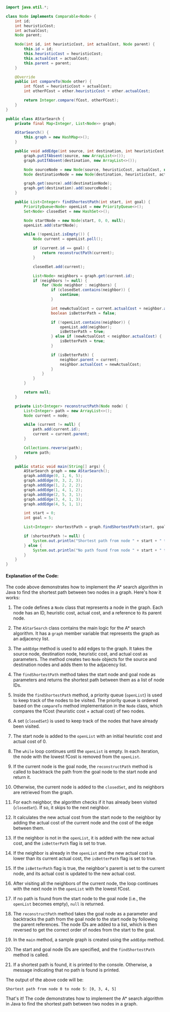 
```java
import java.util.*;

class Node implements Comparable<Node> {
    int id;
    int heuristicCost;
    int actualCost;
    Node parent;

    Node(int id, int heuristicCost, int actualCost, Node parent) {
        this.id = id;
        this.heuristicCost = heuristicCost;
        this.actualCost = actualCost;
        this.parent = parent;
    }

    @Override
    public int compareTo(Node other) {
        int fCost = heuristicCost + actualCost;
        int otherFCost = other.heuristicCost + other.actualCost;

        return Integer.compare(fCost, otherFCost);
    }
}

public class AStarSearch {
    private final Map<Integer, List<Node>> graph;

    AStarSearch() {
        this.graph = new HashMap<>();
    }

    public void addEdge(int source, int destination, int heuristicCost, int actualCost) {
        graph.putIfAbsent(source, new ArrayList<>());
        graph.putIfAbsent(destination, new ArrayList<>());

        Node sourceNode = new Node(source, heuristicCost, actualCost, null);
        Node destinationNode = new Node(destination, heuristicCost, actualCost, null);

        graph.get(source).add(destinationNode);
        graph.get(destination).add(sourceNode);
    }

    public List<Integer> findShortestPath(int start, int goal) {
        PriorityQueue<Node> openList = new PriorityQueue<>();
        Set<Node> closedSet = new HashSet<>();

        Node startNode = new Node(start, 0, 0, null);
        openList.add(startNode);

        while (!openList.isEmpty()) {
            Node current = openList.poll();

            if (current.id == goal) {
                return reconstructPath(current);
            }

            closedSet.add(current);

            List<Node> neighbors = graph.get(current.id);
            if (neighbors != null) {
                for (Node neighbor : neighbors) {
                    if (closedSet.contains(neighbor)) {
                        continue;
                    }

                    int newActualCost = current.actualCost + neighbor.actualCost;
                    boolean isBetterPath = false;

                    if (!openList.contains(neighbor)) {
                        openList.add(neighbor);
                        isBetterPath = true;
                    } else if (newActualCost < neighbor.actualCost) {
                        isBetterPath = true;
                    }

                    if (isBetterPath) {
                        neighbor.parent = current;
                        neighbor.actualCost = newActualCost;
                    }
                }
            }
        }

        return null;
    }

    private List<Integer> reconstructPath(Node node) {
        List<Integer> path = new ArrayList<>();
        Node current = node;

        while (current != null) {
            path.add(current.id);
            current = current.parent;
        }

        Collections.reverse(path);
        return path;
    }

    public static void main(String[] args) {
        AStarSearch graph = new AStarSearch();
        graph.addEdge(0, 1, 6, 5);
        graph.addEdge(0, 3, 2, 3);
        graph.addEdge(1, 2, 2, 2);
        graph.addEdge(1, 4, 1, 2);
        graph.addEdge(2, 5, 3, 1);
        graph.addEdge(3, 4, 1, 3);
        graph.addEdge(4, 5, 1, 1);

        int start = 0;
        int goal = 5;

        List<Integer> shortestPath = graph.findShortestPath(start, goal);

        if (shortestPath != null) {
            System.out.println("Shortest path from node " + start + " to node " + goal + ": " + shortestPath);
        } else {
            System.out.println("No path found from node " + start + " to node " + goal);
        }
    }
}
```

#### Explanation of the Code:

The code above demonstrates how to implement the A* search algorithm in Java to find the shortest path between two nodes in a graph. Here's how it works:

1. The code defines a `Node` class that represents a node in the graph. Each node has an ID, heuristic cost, actual cost, and a reference to its parent node.

2. The `AStarSearch` class contains the main logic for the A* search algorithm. It has a `graph` member variable that represents the graph as an adjacency list.

3. The `addEdge` method is used to add edges to the graph. It takes the source node, destination node, heuristic cost, and actual cost as parameters. The method creates two `Node` objects for the source and destination nodes and adds them to the adjacency list.

4. The `findShortestPath` method takes the start node and goal node as parameters and returns the shortest path between them as a list of node IDs.

5. Inside the `findShortestPath` method, a priority queue (`openList`) is used to keep track of the nodes to be visited. The priority queue is ordered based on the `compareTo` method implementation in the `Node` class, which compares the fCost (heuristic cost + actual cost) of two nodes.

6. A set (`closedSet`) is used to keep track of the nodes that have already been visited.

7. The start node is added to the `openList` with an initial heuristic cost and actual cost of 0.

8. The `while` loop continues until the `openList` is empty. In each iteration, the node with the lowest fCost is removed from the `openList`.

9. If the current node is the goal node, the `reconstructPath` method is called to backtrack the path from the goal node to the start node and return it.

10. Otherwise, the current node is added to the `closedSet`, and its neighbors are retrieved from the graph.

11. For each neighbor, the algorithm checks if it has already been visited (`closedSet`). If so, it skips to the next neighbor.

12. It calculates the new actual cost from the start node to the neighbor by adding the actual cost of the current node and the cost of the edge between them.

13. If the neighbor is not in the `openList`, it is added with the new actual cost, and the `isBetterPath` flag is set to true.

14. If the neighbor is already in the `openList` and the new actual cost is lower than its current actual cost, the `isBetterPath` flag is set to true.

15. If the `isBetterPath` flag is true, the neighbor's parent is set to the current node, and its actual cost is updated to the new actual cost.

16. After visiting all the neighbors of the current node, the loop continues with the next node in the `openList` with the lowest fCost.

17. If no path is found from the start node to the goal node (i.e., the `openList` becomes empty), `null` is returned.

18. The `reconstructPath` method takes the goal node as a parameter and backtracks the path from the goal node to the start node by following the parent references. The node IDs are added to a list, which is then reversed to get the correct order of nodes from the start to the goal.

19. In the `main` method, a sample graph is created using the `addEdge` method.

20. The start and goal node IDs are specified, and the `findShortestPath` method is called.

21. If a shortest path is found, it is printed to the console. Otherwise, a message indicating that no path is found is printed.

The output of the above code will be:
```
Shortest path from node 0 to node 5: [0, 3, 4, 5]
```

That's it! The code demonstrates how to implement the A* search algorithm in Java to find the shortest path between two nodes in a graph.
